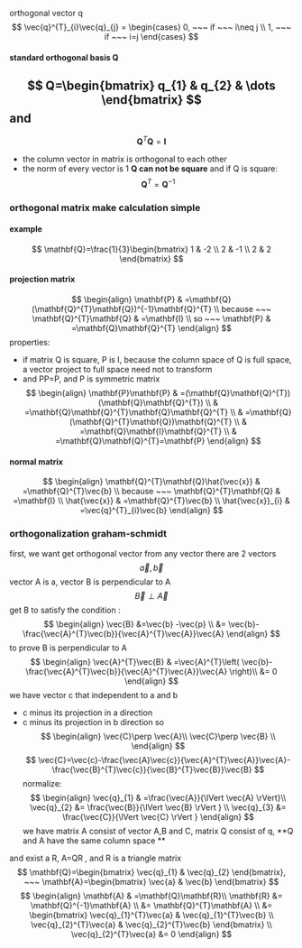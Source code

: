 orthogonal vector q
$$
\vec{q}^{T}_{i}\vec{q}_{j} = \begin{cases}
0, ~~~ if ~~~ i\neq j \\
1, ~~~ if ~~~ i=j
\end{cases}
$$
#### standard orthogonal basis Q

$$
Q=\begin{bmatrix}
q_{1} & q_{2} & \dots
\end{bmatrix}
$$
and
- 
$$
\mathbf{Q}^{T}\mathbf{Q}=\mathbf{I}
$$
- the column vector in matrix is orthogonal to each other 
- the norm of every vector is 1
**Q can not be square**
and if Q is square:
$$
\mathbf{Q}^{T}=\mathbf{Q}^{-1}
$$
### orthogonal matrix make calculation simple 
#### example
$$
\mathbf{Q}=\frac{1}{3}\begin{bmatrix}
1 & -2  \\
2 & -1 \\
2 & 2
\end{bmatrix}
$$
#### projection matrix
$$
\begin{align}
\mathbf{P} & =\mathbf{Q}(\mathbf{Q}^{T}\mathbf{Q})^{-1}\mathbf{Q}^{T} \\
 because ~~~ \mathbf{Q}^{T}\mathbf{Q} & =\mathbf{I} \\
so ~~~ \mathbf{P} & =\mathbf{Q}\mathbf{Q}^{T}
\end{align}
$$
properties:
- if  matrix Q is square, P is I, because the column space of Q is full space, a vector project to full space need not to transform 
-  and PP=P, and P is symmetric matrix
$$
\begin{align}
\mathbf{P}\mathbf{P} & =(\mathbf{Q}\mathbf{Q}^{T})(\mathbf{Q}\mathbf{Q}^{T}) \\
 & =\mathbf{Q}\mathbf{Q}^{T}\mathbf{Q}\mathbf{Q}^{T} \\
 & =\mathbf{Q}(\mathbf{Q}^{T}\mathbf{Q})\mathbf{Q}^{T} \\
 & =\mathbf{Q}\mathbf{I}\mathbf{Q}^{T} \\
 & =\mathbf{Q}\mathbf{Q}^{T}=\mathbf{P}
\end{align}
$$
#### normal matrix 
$$
\begin{align}
\mathbf{Q}^{T}\mathbf{Q}\hat{\vec{x}} & =\mathbf{Q}^{T}\vec{b} \\
because ~~~ \mathbf{Q}^{T}\mathbf{Q} & =\mathbf{I} \\
\hat{\vec{x}} & =\mathbf{Q}^{T}\vec{b} \\
\hat{\vec{x}}_{i} & =\vec{q}^{T}_{i}\vec{b}
\end{align}
$$
### orthogonalization graham-schmidt
first, we want get orthogonal vector from any vector 
there are 2 vectors
$$
\vec{a},\vec{b}
$$
vector A is a, vector B is perpendicular to A
$$
\vec{B}\perp \vec{A}
$$
get B to satisfy the condition :
$$
\begin{align}
\vec{B} &=\vec{b} -\vec{p}  \\
&=  \vec{b}-\frac{\vec{A}^{T}\vec{b}}{\vec{A}^{T}\vec{A}}\vec{A}
\end{align}
$$
to prove B is perpendicular to A
$$
\begin{align}
\vec{A}^{T}\vec{B} & =\vec{A}^{T}\left( \vec{b}-\frac{\vec{A}^{T}\vec{b}}{\vec{A}^{T}\vec{A}}\vec{A} \right)\\ 
 &= 0
\end{align}
$$
we have vector c that independent to a and b
- c minus its projection in a direction 
- c minus its projection in b direction 
so
$$
\begin{align}
\vec{C}\perp \vec{A}\\ 
\vec{C}\perp \vec{B} \\
\end{align}
$$
$$
\vec{C}=\vec{c}-\frac{\vec{A}\vec{c}}{\vec{A}^{T}\vec{A}}\vec{A}-\frac{\vec{B}^{T}\vec{c}}{\vec{B}^{T}\vec{B}}\vec{B}
$$
normalize:
$$
\begin{align}
\vec{q}_{1} & =\frac{\vec{A}}{\lVert \vec{A} \rVert}\\ 
\vec{q}_{2} &= \frac{\vec{B}}{\lVert \vec{B} \rVert } \\
\vec{q}_{3} &= \frac{\vec{C}}{\lVert \vec{C} \rVert }
\end{align}
$$
 we have matrix A consist of vector A,B and C, matrix Q consist of q, **Q and A have the same column space ** 
 
 and exist a R, A=QR , and R is a triangle matrix
$$
\mathbf{Q}=\begin{bmatrix}
\vec{q}_{1} & \vec{q}_{2}
\end{bmatrix}, ~~~ \mathbf{A}=\begin{bmatrix}
\vec{a} & \vec{b}
\end{bmatrix}
$$
$$
\begin{align}
\mathbf{A} & =\mathbf{Q}\mathbf{R}\\ 
\mathbf{R} &= \mathbf{Q}^{-1}\mathbf{A} \\
 &= \mathbf{Q}^{T}\mathbf{A} \\
 &= \begin{bmatrix}
\vec{q}_{1}^{T}\vec{a} & \vec{q}_{1}^{T}\vec{b} \\
\vec{q}_{2}^{T}\vec{a} & \vec{q}_{2}^{T}\vec{b}
\end{bmatrix} \\
\vec{q}_{2}^{T}\vec{a} &= 0
\end{align}
$$